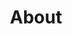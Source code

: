 ---
title: "About"
type: "homepage"
featured_image: "/images/felipe-cordero-profile.jpeg"
intro: >-
  Hi! I'm Felipe Cordero, a **structural engineer** 🏗️ and **software developer** 💻 with **14+ years** in AEC, now expanding my expertise into **AI/ML** 🤖. My journey has taken me from **Chile to Montréal**, where I combine traditional engineering with modern technology to solve complex problems in engineering and automation. Recently, I was honored with the **Academic Excellence Scholarship** (Air Canada, Collège LaSalle Montréal, 2025) 🏆 for my achievements in AI/ML studies.

study: >-
  Currently based in **Montréal** 🇨🇦, I'm deepening my skills in **Artificial Intelligence and Machine Learning** 🤖 at **Collège LaSalle**. I work with **Python** 🐍, **PyTorch**, and **predictive modeling** 📊 to build intelligent systems that bridge the gap between engineering and data science.

passion_title: "What I'm passionate about"
passion_text: >-
  I'm passionate about learning and applying **AI to real-world engineering challenges** 🔬. At <a href="https://fireraven.ai" target="_blank" rel="noopener noreferrer"><strong>Fireraven</strong></a>, I develop **full-stack multi-user platforms** integrating **AI agents and RAG systems**, while building **state-of-the-art cybersecurity solutions** for enterprise chatbots 🛡️. I actively participate in **AI industry events** and drive **strategic business development** through client acquisition and partnerships 🤝. Previously at <a href="https://obralink.com" target="_blank" rel="noopener noreferrer"><strong>ObraLink</strong></a>, I led the development of **autonomous structural analysis tools** and **ML models** for concrete estimation 🏢. My goal is to create **innovative solutions** that have a real impact on the built environment.

mix: >-
  With experience in both **structural engineering** 🏗️ and **software development** 💻, I bring a **unique perspective** to technical challenges. I've led teams in building everything from **physical structures to scalable software systems**, always focusing on **practical, efficient solutions** ⚡. My **international background** and commitment to **continuous learning** drive me to bridge disciplines and deliver value across industries.

personal: >-
  Outside work, I enjoy **tennis** 🎾, **cooking** 👨‍🍳, **drums** 🥁, **swimming** 🏊‍♂️, and **photography** 📸. I also **volunteer at LaSalle College**, helping new students settle in and supporting the academic community 🤝.

quickfacts:
  - icon: "briefcase"
    title: "Current Role"
    value: "🤖 AI Developer at <a href=\"https://fireraven.ai\" target=\"_blank\" rel=\"noopener noreferrer\"><strong>Fireraven</strong></a>"
  - icon: "graduation-cap"
    title: "Education"
    value: "🏗️ <a href=\"https://uchile.cl/\" target=\"_blank\" rel=\"noopener noreferrer\">University of Chile</a>, **Bachelor's Degree in Civil Engineering**<br>🤖 <a href=\"https://lasallecollege.lcieducation.com/en\" target=\"_blank\" rel=\"noopener noreferrer\">Collège LaSalle Montréal</a>, **AEC: Artificial Intelligence and Machine Learning**"
  - icon: "award"
    title: "Recent Achievement"
    value: "🏆 Recipient of the <a href=\"/blog/academic-excellence-recognition/\" target=\"_blank\" rel=\"noopener\">Academic Excellence Scholarship</a> 🎓 sponsored by ✈️ Air Canada at Collège LaSalle Montréal (2025) 🎉"
  - icon: "language"
    title: "Languages"
    value: |
      - 🇬🇧 English (Full Professional)
      - 🇪🇸 Spanish (Native)
      - 🇫🇷 French (Intermediate)
  - icon: "heart"
    title: "Interests"
    value: |
      - ♟️ Chess
      - 🎾 Tennis
      - 🚴 Cycling
      - 🏊‍♂️ Swimming
      - 👨‍🍳 Cooking
      - 🥁 Drumming
      - 📸 Photography
      - ✈️ Traveling
      - 📚 Reading
---